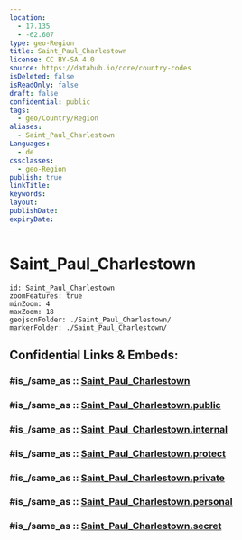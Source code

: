 ```yaml
---
location:
  - 17.135
  - -62.607
type: geo-Region
title: Saint_Paul_Charlestown
license: CC BY-SA 4.0
source: https://datahub.io/core/country-codes
isDeleted: false
isReadOnly: false
draft: false
confidential: public
tags:
  - geo/Country/Region
aliases:
  - Saint_Paul_Charlestown
Languages:
  - de
cssclasses:
  - geo-Region
publish: true
linkTitle:
keywords:
layout:
publishDate:
expiryDate:
---
```


# Saint_Paul_Charlestown

```leaflet
id: Saint_Paul_Charlestown
zoomFeatures: true 
minZoom: 4 
maxZoom: 18
geojsonFolder: ./Saint_Paul_Charlestown/
markerFolder: ./Saint_Paul_Charlestown/
```


## Confidential Links & Embeds: 

### #is_/same_as :: [Saint_Paul_Charlestown](/_Standards/Earth/Continent/America~Caribbean/Saint_Kitts_and_Nevis~Islands/parishes~Saint_Kitts_and_Nevis/Saint_Paul_Charlestown.md) 

### #is_/same_as :: [Saint_Paul_Charlestown.public](/_public/Earth/Continent/America~Caribbean/Saint_Kitts_and_Nevis~Islands/parishes~Saint_Kitts_and_Nevis/Saint_Paul_Charlestown.public.md) 

### #is_/same_as :: [Saint_Paul_Charlestown.internal](/_internal/Earth/Continent/America~Caribbean/Saint_Kitts_and_Nevis~Islands/parishes~Saint_Kitts_and_Nevis/Saint_Paul_Charlestown.internal.md) 

### #is_/same_as :: [Saint_Paul_Charlestown.protect](/_protect/Earth/Continent/America~Caribbean/Saint_Kitts_and_Nevis~Islands/parishes~Saint_Kitts_and_Nevis/Saint_Paul_Charlestown.protect.md) 

### #is_/same_as :: [Saint_Paul_Charlestown.private](/_private/Earth/Continent/America~Caribbean/Saint_Kitts_and_Nevis~Islands/parishes~Saint_Kitts_and_Nevis/Saint_Paul_Charlestown.private.md) 

### #is_/same_as :: [Saint_Paul_Charlestown.personal](/_personal/Earth/Continent/America~Caribbean/Saint_Kitts_and_Nevis~Islands/parishes~Saint_Kitts_and_Nevis/Saint_Paul_Charlestown.personal.md) 

### #is_/same_as :: [Saint_Paul_Charlestown.secret](/_secret/Earth/Continent/America~Caribbean/Saint_Kitts_and_Nevis~Islands/parishes~Saint_Kitts_and_Nevis/Saint_Paul_Charlestown.secret.md)

